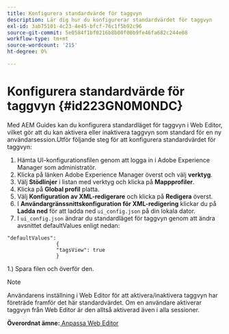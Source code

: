 ```yaml
---
title: Konfigurera standardvärde för taggvyn
description: Lär dig hur du konfigurerar standardvärdet för taggvyn
exl-id: 3ab75101-4c23-4e45-bfcf-76c1f5b92c96
source-git-commit: 5e0584f1bf0216b8b00f00b9fe46fa682c244e08
workflow-type: tm+mt
source-wordcount: '215'
ht-degree: 0%

---
```


# Konfigurera standardvärde för taggvyn {#id223GN0M0NDC}

Med AEM Guides kan du konfigurera standardläget för taggvyn i Web Editor, vilket gör att du kan aktivera eller inaktivera taggvyn som standard för en ny användarsession.Utför följande steg för att konfigurera standardvärdet för taggvyn:

1. Hämta UI-konfigurationsfilen genom att logga in i Adobe Experience Manager som administratör.
1. Klicka på länken Adobe Experience Manager överst och välj **verktyg**.
1. Välj **Stödlinjer** i listan med verktyg och klicka på **Mappprofiler**.
1. Klicka på **Global profil** platta.
1. Välj **Konfiguration av XML-redigerare** och klicka på **Redigera** överst.
1. I **Användargränssnittskonfiguration för XML-redigering** klickar du på **Ladda ned** för att ladda ned `ui_config.json` på din lokala dator.
1. I `ui_config.json` ändrar du standardläget för taggvyn genom att ändra avsnittet defaultValues enligt nedan:

```
"defaultValues":
                {
                "tagsView": true
                }
```

1.) Spara filen och överför den.

>[!NOTE]
>
> Användarens inställning i Web Editor för att aktivera/inaktivera taggvyn har företräde framför det här standardvärdet. Om en användare aktiverar taggvyn från Web Editor är den alltså aktiverad även i alla sessioner.

**Överordnat ämne:**[ Anpassa Web Editor](conf-web-editor.md)
